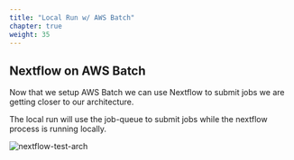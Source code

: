 ```yaml
---
title: "Local Run w/ AWS Batch"
chapter: true
weight: 35
---
```


## Nextflow on AWS Batch

Now that we setup AWS Batch we can use Nextflow to submit jobs we are getting closer to our architecture.

The local run will use the job-queue to submit jobs while the nextflow process is running locally.

![nextflow-test-arch](/images/nextflow-on-aws-batch/nextflow202/nextflow-test-arch.png)
